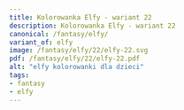 ```yaml
---
title: Kolorowanka Elfy - wariant 22
description: Kolorowanka Elfy - wariant 22
canonical: /fantasy/elfy/
variant_of: elfy
image: /fantasy/elfy/22/elfy-22.svg
pdf: /fantasy/elfy/22/elfy-22.pdf
alt: "elfy kolorowanki dla dzieci"
tags:
- fantasy
- elfy
---
```

